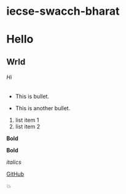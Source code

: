 # iecse-swacch-bharat
# Hello

## Wrld

###### Hi

- This is bullet.
* This is another bullet.

1. list item 1
2. list item 2

**Bold**

__Bold__

*italics*

[GitHub](https://github.com)

:boom:
